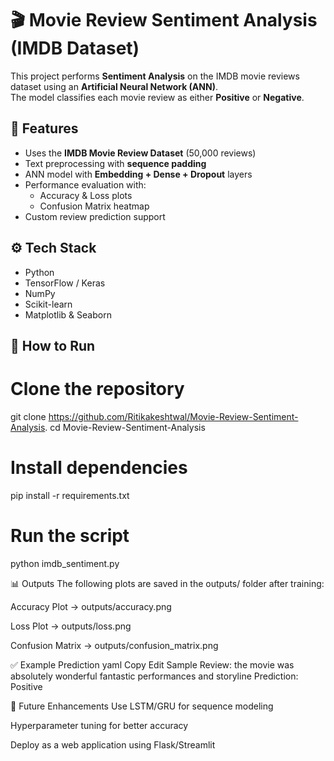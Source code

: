 
# 🎬 Movie Review Sentiment Analysis (IMDB Dataset)

This project performs **Sentiment Analysis** on the IMDB movie reviews dataset using an **Artificial Neural Network (ANN)**.  
The model classifies each movie review as either **Positive** or **Negative**.  

## 📌 Features
- Uses the **IMDB Movie Review Dataset** (50,000 reviews)
- Text preprocessing with **sequence padding**
- ANN model with **Embedding + Dense + Dropout** layers
- Performance evaluation with:
  - Accuracy & Loss plots
  - Confusion Matrix heatmap
- Custom review prediction support

## ⚙️ Tech Stack
- Python  
- TensorFlow / Keras  
- NumPy  
- Scikit-learn  
- Matplotlib & Seaborn  

## 🚀 How to Run

# Clone the repository
git clone https://github.com/Ritikakeshtwal/Movie-Review-Sentiment-Analysis.
cd Movie-Review-Sentiment-Analysis

# Install dependencies
pip install -r requirements.txt

# Run the script
python imdb_sentiment.py


📊 Outputs
The following plots are saved in the outputs/ folder after training:

Accuracy Plot → outputs/accuracy.png

Loss Plot → outputs/loss.png

Confusion Matrix → outputs/confusion_matrix.png

✅ Example Prediction
yaml
Copy
Edit
Sample Review: the movie was absolutely wonderful fantastic performances and storyline
Prediction: Positive

📌 Future Enhancements
Use LSTM/GRU for sequence modeling

Hyperparameter tuning for better accuracy

Deploy as a web application using Flask/Streamlit



